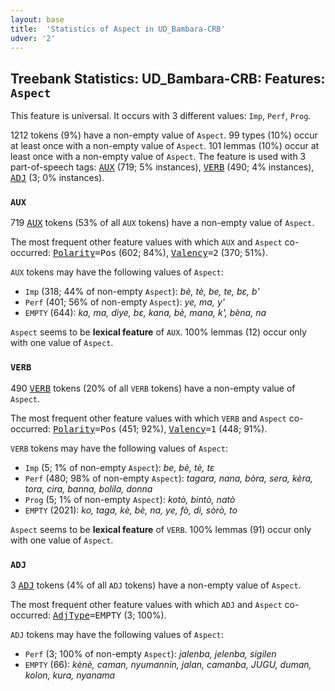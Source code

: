 ```yaml
---
layout: base
title:  'Statistics of Aspect in UD_Bambara-CRB'
udver: '2'
---
```


## Treebank Statistics: UD_Bambara-CRB: Features: `Aspect`

This feature is universal.
It occurs with 3 different values: `Imp`, `Perf`, `Prog`.

1212 tokens (9%) have a non-empty value of `Aspect`.
99 types (10%) occur at least once with a non-empty value of `Aspect`.
101 lemmas (10%) occur at least once with a non-empty value of `Aspect`.
The feature is used with 3 part-of-speech tags: <tt><a href="bm_crb-pos-AUX.html">AUX</a></tt> (719; 5% instances), <tt><a href="bm_crb-pos-VERB.html">VERB</a></tt> (490; 4% instances), <tt><a href="bm_crb-pos-ADJ.html">ADJ</a></tt> (3; 0% instances).

### `AUX`

719 <tt><a href="bm_crb-pos-AUX.html">AUX</a></tt> tokens (53% of all `AUX` tokens) have a non-empty value of `Aspect`.

The most frequent other feature values with which `AUX` and `Aspect` co-occurred: <tt><a href="bm_crb-feat-Polarity.html">Polarity</a></tt><tt>=Pos</tt> (602; 84%), <tt><a href="bm_crb-feat-Valency.html">Valency</a></tt><tt>=2</tt> (370; 51%).

`AUX` tokens may have the following values of `Aspect`:

* `Imp` (318; 44% of non-empty `Aspect`): <em>bè, tè, be, te, bɛ, b'</em>
* `Perf` (401; 56% of non-empty `Aspect`): <em>ye, ma, y'</em>
* `EMPTY` (644): <em>ka, ma, diye, bɛ, kana, bè, mana, k', bèna, na</em>

`Aspect` seems to be **lexical feature** of `AUX`. 100% lemmas (12) occur only with one value of `Aspect`.

### `VERB`

490 <tt><a href="bm_crb-pos-VERB.html">VERB</a></tt> tokens (20% of all `VERB` tokens) have a non-empty value of `Aspect`.

The most frequent other feature values with which `VERB` and `Aspect` co-occurred: <tt><a href="bm_crb-feat-Polarity.html">Polarity</a></tt><tt>=Pos</tt> (451; 92%), <tt><a href="bm_crb-feat-Valency.html">Valency</a></tt><tt>=1</tt> (448; 91%).

`VERB` tokens may have the following values of `Aspect`:

* `Imp` (5; 1% of non-empty `Aspect`): <em>be, bè, tè, tɛ</em>
* `Perf` (480; 98% of non-empty `Aspect`): <em>tagara, nana, bòra, sera, kèra, tora, cira, banna, bolila, donna</em>
* `Prog` (5; 1% of non-empty `Aspect`): <em>kotò, bintò, natò</em>
* `EMPTY` (2021): <em>ko, taga, kè, bè, na, ye, fò, di, sòrò, to</em>

`Aspect` seems to be **lexical feature** of `VERB`. 100% lemmas (91) occur only with one value of `Aspect`.

### `ADJ`

3 <tt><a href="bm_crb-pos-ADJ.html">ADJ</a></tt> tokens (4% of all `ADJ` tokens) have a non-empty value of `Aspect`.

The most frequent other feature values with which `ADJ` and `Aspect` co-occurred: <tt><a href="bm_crb-feat-AdjType.html">AdjType</a></tt><tt>=EMPTY</tt> (3; 100%).

`ADJ` tokens may have the following values of `Aspect`:

* `Perf` (3; 100% of non-empty `Aspect`): <em>jalenba, jelenba, sigilen</em>
* `EMPTY` (66): <em>kènè, caman, nyumannin, jalan, camanba, JUGU, duman, kolon, kura, nyanama</em>

